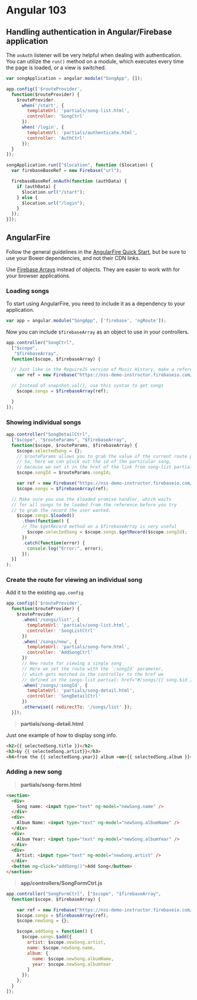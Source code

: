# Angular 103

## Handling authentication in Angular/Firebase application

The `onAuth` listener will be very helpful when dealing with authentication. You can utilize the `run()` method on a module, which executes every time the page is loaded, or a view is switched.

```js
var songApplication = angular.module("SongApp", []);

app.config(['$routeProvider',
  function($routeProvider) {
    $routeProvider.
      when('/start', {
        templateUrl: 'partials/song-list.html',
        controller: 'SongCtrl'
      }).
      when('/login', {
        templateUrl: 'partials/authenticate.html',
        controller: 'AuthCtrl'
      });
  }
]);

songApplication.run(["$location", function ($location) {
  var firebaseBaseRef = new Firebase("url");

  firebaseBaseRef.onAuth(function (authData) {
    if (authData) {
      $location.url("/start");
    } else {
      $location.url("/login");
    }
  });
}]);
```

## AngularFire

Follow the general guidelines in the [AngularFire Quick Start](https://www.firebase.com/docs/web/libraries/angular/quickstart.html), but be sure to use your Bower dependencies, and not their CDN links.

Use [Firebase Arrays](https://www.firebase.com/docs/web/libraries/angular/guide/synchronized-arrays.html) instead of objects. They are easier to work with for your browser applications.

### Loading songs

To start using AngularFire, you need to include it as a dependency to your application.

```js
var app = angular.module("SongApp", ['firebase', 'ngRoute']);
```

Now you can include `$firebaseArray` as an object to use in your controllers.

```js
app.controller("SongCtrl", 
  ["$scope", 
   "$firebaseArray", 
  function($scope, $firebaseArray) {

  // Just like in the RequireJS version of Music History, make a reference
    var ref = new Firebase("https://nss-demo-instructor.firebaseio.com/songs");

  // Instead of snapshot.val(), use this syntax to get songs
    $scope.songs = $firebaseArray(ref);

  }
]);
```

### Showing individual songs

```js
app.controller("SongDetailCtrl",
  ["$scope", "$routeParams", "$firebaseArray",
  function($scope, $routeParams, $firebaseArray) {
    $scope.selectedSong = {};
    // $routeParams allows you to grab the value of the current route parameters.  
    // So, here we can pluck out the id of the particular song,  
    // because we set it in the href of the link from song-list partial.
    $scope.songId = $routeParams.songId;

    var ref = new Firebase("https://nss-demo-instructor.firebaseio.com/songs");
    $scope.songs = $firebaseArray(ref);

  // Make sure you use the $loaded promise handler, which waits
  // for all songs to be loaded from the reference before you try
  // to grab the record the user wanted.
    $scope.songs.$loaded()
      .then(function() {
      // The $getRecord method on a $firebaseArray is very useful
        $scope.selectedSong = $scope.songs.$getRecord($scope.songId);
      })
      .catch(function(error) {
        console.log("Error:", error);
      });
  }]
);
```

### Create the route for viewing an individual song

Add it to the existing `app.config`

```js
app.config(['$routeProvider',
  function($routeProvider) {
    $routeProvider
      .when('/songs/list', {
        templateUrl: 'partials/song-list.html',
        controller: 'SongListCtrl'
      })
      .when('/songs/new', {
        templateUrl: 'partials/song-form.html',
        controller: 'AddSongCtrl'
      })
      // New route for viewing a single song  
      // Here we set the route with the `:songId` parameter,  
      // which gets matched in the controller to the href we  
      // defined in the songs-list partial: href="#/songs/{{ song.$id }}
      .when('/songs/:songId', {
        templateUrl: 'partials/song-detail.html',
        controller: 'SongDetailCtrl'
      })
      .otherwise({ redirectTo: '/songs/list' });
  }]);
```
> **partials/song-detail.html**

Just one example of how to display song info. 
```html
<h2>{{ selectedSong.title }}</h2>
<h3>by {{ selectedSong.artist}}</h3>
<h4>from the {{ selectedSong.year}} album <em>{{ selectedSong.album }}</em></h4>
```


### Adding a new song

> **partials/song-form.html**

```html
<section>
  <div>
    Song name: <input type="text" ng-model="newSong.name" />
  </div>
  <div>
    Album Name: <input type="text" ng-model="newSong.albumName" />
  </div>
  <div>
    Album Year: <input type="text" ng-model="newSong.albumYear" />
  </div>
  <div>
    Artist: <input type="text" ng-model="newSong.artist" />
  </div>
  <button ng-click="addSong()">Add Song</button>
</section>
```

> **app/controllers/SongFormCtrl.js**

```js
app.controller("SongFormCtrl", ["$scope", "$firebaseArray",
  function($scope, $firebaseArray) {

    var ref = new Firebase("https://nss-demo-instructor.firebaseio.com/songs");
    $scope.songs = $firebaseArray(ref);
    $scope.newSong = {};

    $scope.addSong = function() {
      $scope.songs.$add({
        artist: $scope.newSong.artist,
        name: $scope.newSong.name,
        album: {
          name: $scope.newSong.albumName,
          year: $scope.newSong.albumYear
        }
      });
    };
  }
]);
```
